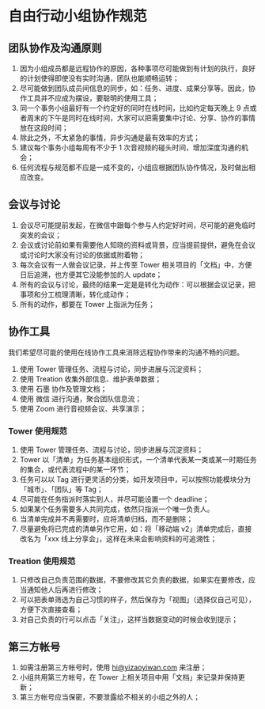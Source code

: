 # 自由行动小组协作规范

## 团队协作及沟通原则

1. 因为小组成员都是远程协作的原因，各种事项尽可能做到有计划的执行，良好的计划使得即使没有实时沟通，团队也能顺畅运转；
2. 尽可能做到团队成员间信息的同步，如：任务、进度、成果分享等。因此，协作工具并不应成为摆设，要聪明的使用工具；
3. 同一个事务小组最好有一个约定好的同时在线时间，比如约定每天晚上 9 点或者周末的下午是同时在线时间，大家可以把需要集中讨论、分享、协作的事情放在这段时间；
4. 除此之外，不太紧急的事情，异步沟通是最有效率的方式；
5. 建议每个事务小组每周有不少于 1 次音视频的碰头时间，增加深度沟通的机会；
6. 任何流程与规范都不应是一成不变的，小组应根据团队协作情况，及时做出相应改变。

## 会议与讨论

1. 会议尽可能提前发起，在微信中跟每个参与人约定好时间，尽可能的避免临时突发的会议；
2. 会议或讨论前如果有需要他人知晓的资料或背景，应当提前提供，避免在会议或讨论时大家没有讨论的依据或附着物；
3. 每次会议有一人做会议记录，并上传至 Tower 相关项目的「文档」中，方便日后追溯，也方便其它没能参加的人 update；
4. 所有的会议与讨论，最终的结果一定是是转化为动作：可以根据会议记录，把事项和分工梳理清晰，转化成动作；
5. 所有的动作，都要在 Tower 上指派为任务；

## 协作工具

我们希望尽可能的使用在线协作工具来消除远程协作带来的沟通不畅的问题。

1. 使用 Tower 管理任务、流程与讨论，同步进展与沉淀资料；
2. 使用 Treation 收集外部信息、维护表单数据；
3. 使用 石墨 协作及管理文档；
4. 使用 微信 进行沟通，聚合团队信息流；
5. 使用 Zoom 进行音视频会议、共享演示；

### Tower 使用规范

1. 使用 Tower 管理任务、流程与讨论，同步进展与沉淀资料；
2. Tower 以「清单」为任务基本组织形式，一个清单代表某一类或某一时期任务的集合，或代表流程中的某一环节；
3. 任务可以以 Tag 进行更灵活的分类，如开发项目中，可以按照功能模块分为「城市」、「团队」等 Tag；
4. 尽可能在任务指派时落实到人，并尽可能设置一个 deadline；
5. 如果某个任务需要多人共同完成，依然只指派一个唯一负责人。
6. 当清单完成并不再需要时，应将清单归档，而不是删除；
7. 尽量避免将已完成的清单另作它用，如：将「移动端 v2」清单完成后，直接改名为「xxx 线上分享会」，这样在未来会影响资料的可追溯性；

### Treation 使用规范

1. 只修改自己负责范围的数据，不要修改其它负责的数据，如果实在要修改，应当通知他人后再进行修改；
2. 可以把表单筛选为自己习惯的样子，然后保存为「视图」（选择仅自己可见），方便下次直接查看；
3. 对自己负责的行可以点击「关注」，这样当数据变动的时候会收到提示；

## 第三方帐号

1. 如需注册第三方帐号时，使用 hi@yizaoyiwan.com 来注册；
2. 小组共用第三方帐号，在 Tower 上相关项目中用「文档」来记录并保持更新；
3. 第三方帐号应当保密，不要泄露给不相关的小组之外的人；